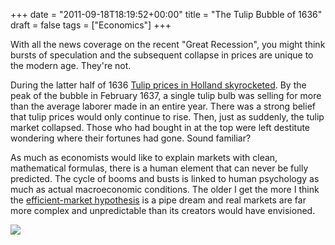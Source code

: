 +++
date = "2011-09-18T18:19:52+00:00"
title = "The Tulip Bubble of 1636"
draft = false
tags = ["Economics"]
+++

With all the news coverage on the recent "Great Recession", you might think bursts of speculation and the subsequent collapse in prices are unique to the modern age. They're not. 

During the latter half of 1636 [Tulip prices in Holland skyrocketed](http://en.wikipedia.org/wiki/Tulip_mania). By the peak of the bubble in February 1637, a single tulip bulb was selling for more than the average laborer made in an entire year. There was a strong belief that tulip prices would only continue to rise. Then, just as suddenly, the tulip market collapsed. Those who had bought in at the top were left destitute wondering where their fortunes had gone. Sound familiar? 

As much as economists would like to explain markets with clean, mathematical formulas, there is a human element that can never be fully predicted. The cycle of booms and busts is linked to human psychology as much as actual macroeconomic conditions. The older I get the more I think the [efficient-market hypothesis](http://en.wikipedia.org/wiki/Efficient-market_hypothesis) is a pipe dream and real markets are far more complex and unpredictable than its creators would have envisioned. 

![](/images/2011-09-18-280px-Tulip_price_index1.svg.png)
